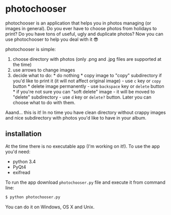 # photochooser
photochooser is an application that helps you in photos managing (or images in general).
Do you ever have to choose photos from holidays to print? Do you have tons of useful, ugly and duplicate photos?
Now you can use photochooser to help you deal with it :sunglasses: 

photochooser is simple:
  1. choose directory with photos (only .png and .jpg files are supported at the time)
  2. use arrows to change images
  3. decide what to do:
    * do nothing
    * copy image to "copy" subdirectory if you'd like to print it (it will not affect original image) - use `c` key or `copy` button
    * delete image permanently - use `backspace` key or `delete` button
    * if you're not sure you can "soft delete" image - it will be moved to "delete" subdirectory - use `d` key or `delete?` button. Later you can choose what to do with them.

Aaand... this is it! In no time you have clean directory without crappy images and nice subdirectory with photos you'd like to have in your album.

## installation
At the time there is no executable app (I'm working on it!).
To use the app you'd need:
* python 3.4
* PyQt4
* exifread

To run the app download `photochooser.py` file and execute it from command line:
```bash
$ python photochooser.py
```

You can do it on Windows, OS X and Unix.
